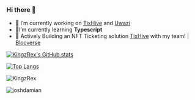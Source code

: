 ### Hi there 👋

<!--
**KingzRex/KingzRex** is a ✨ _special_ ✨ repository because its `README.md` (this file) appears on your GitHub profile.

Here are some ideas to get you started: -->
- 🔭 I’m currently working on
    [TixHive](https://www.tixHive.com/)
    and
    [Uwazi](https://uwazi.live)
- 🌱I’m currently learning **Typescript**
- 👯 Actively Building an NFT Ticketing solution [TixHive](https://www.tixhive.com/) with my team!  | [Blocverse](https://github.com/Blocverse01)
<!-- - 🤔 I’m looking for help with ...
- 💬 Ask me about ...
- 📫 How to reach me: ...
- 😄 Pronouns: ...
- ⚡ Fun fact: ... -->



[![KingzRex's GitHub stats](https://github-readme-stats.vercel.app/api?username=KingzRex&show_icons=true&locale=en&count_private=true&count_public=true)](https://github.com/KingzRex/github-readme-stats)

[![Top Langs](https://github-readme-stats.vercel.app/api/top-langs/?username=KingzRex&langs_count=10&layout=compact)](https://github.com/KingzRex/github-readme-stats)

<p><img align="center" src="https://github-readme-streak-stats.herokuapp.com/?user=KingzRex&" alt="KingzRex" /></p>

<p align="left"> <img src="https://komarev.com/ghpvc/?username=joshdamian&label=Profile%20views&color=0e75b6&style=flat" alt="joshdamian" /> </p>
